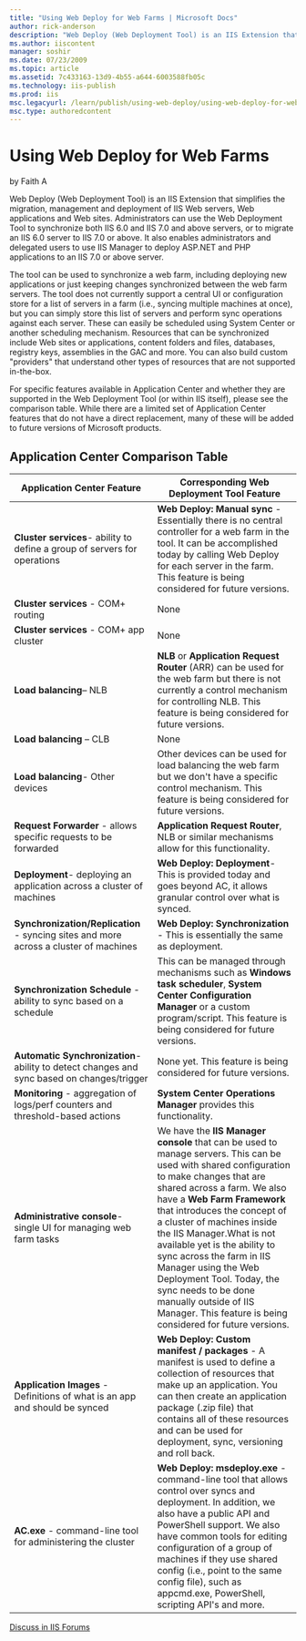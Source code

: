 ```yaml
---
title: "Using Web Deploy for Web Farms | Microsoft Docs"
author: rick-anderson
description: "Web Deploy (Web Deployment Tool) is an IIS Extension that simplifies the migration, management and deployment of IIS Web servers, Web applications and Web si..."
ms.author: iiscontent
manager: soshir
ms.date: 07/23/2009
ms.topic: article
ms.assetid: 7c433163-13d9-4b55-a644-6003588fb05c
ms.technology: iis-publish
ms.prod: iis
msc.legacyurl: /learn/publish/using-web-deploy/using-web-deploy-for-web-farms
msc.type: authoredcontent
---
```

Using Web Deploy for Web Farms
====================
by Faith A

Web Deploy (Web Deployment Tool) is an IIS Extension that simplifies the migration, management and deployment of IIS Web servers, Web applications and Web sites. Administrators can use the Web Deployment Tool to synchronize both IIS 6.0 and IIS 7.0 and above servers, or to migrate an IIS 6.0 server to IIS 7.0 or above. It also enables administrators and delegated users to use IIS Manager to deploy ASP.NET and PHP applications to an IIS 7.0 or above server.

The tool can be used to synchronize a web farm, including deploying new applications or just keeping changes synchronized between the web farm servers. The tool does not currently support a central UI or configuration store for a list of servers in a farm (i.e., syncing multiple machines at once), but you can simply store this list of servers and perform sync operations against each server. These can easily be scheduled using System Center or another scheduling mechanism. Resources that can be synchronized include Web sites or applications, content folders and files, databases, registry keys, assemblies in the GAC and more. You can also build custom "providers" that understand other types of resources that are not supported in-the-box.

For specific features available in Application Center and whether they are supported in the Web Deployment Tool (or within IIS itself), please see the comparison table. While there are a limited set of Application Center features that do not have a direct replacement, many of these will be added to future versions of Microsoft products.


## Application Center Comparison Table

| **Application Center Feature** | **Corresponding Web Deployment Tool Feature** |
| --- | --- |
| **Cluster services**- ability to define a group of servers for operations | **Web Deploy: Manual sync** - Essentially there is no central controller for a web farm in the tool. It can be accomplished today by calling Web Deploy for each server in the farm. This feature is being considered for future versions. |
| **Cluster services** - COM+ routing | None |
| **Cluster services** - COM+ app cluster | None |
| **Load balancing**– NLB | **NLB** or **Application Request Router** (ARR) can be used for the web farm but there is not currently a control mechanism for controlling NLB. This feature is being considered for future versions. |
| **Load balancing** – CLB | None |
| **Load balancing**- Other devices | Other devices can be used for load balancing the web farm but we don't have a specific control mechanism. This feature is being considered for future versions. |
| **Request Forwarder** - allows specific requests to be forwarded | **Application Request Router**, NLB or similar mechanisms allow for this functionality. |
| **Deployment**- deploying an application across a cluster of machines | **Web Deploy: Deployment**- This is provided today and goes beyond AC, it allows granular control over what is synced. |
| **Synchronization/Replication** - syncing sites and more across a cluster of machines | **Web Deploy: Synchronization** - This is essentially the same as deployment. |
| **Synchronization Schedule** - ability to sync based on a schedule | This can be managed through mechanisms such as **Windows task scheduler**, **System Center Configuration Manager** or a custom program/script. This feature is being considered for future versions. |
| **Automatic Synchronization**- ability to detect changes and sync based on changes/trigger | None yet. This feature is being considered for future versions. |
| **Monitoring** - aggregation of logs/perf counters and threshold-based actions | **System Center Operations Manager** provides this functionality. |
| **Administrative console**- single UI for managing web farm tasks | We have the **IIS Manager console** that can be used to manage servers. This can be used with shared configuration to make changes that are shared across a farm. We also have a **Web Farm Framework** that introduces the concept of a cluster of machines inside the IIS Manager.What is not available yet is the ability to sync across the farm in IIS Manager using the Web Deployment Tool. Today, the sync needs to be done manually outside of IIS Manager. This feature is being considered for future versions. |
| **Application Images** - Definitions of what is an app and should be synced | **Web Deploy: Custom manifest / packages** - A manifest is used to define a collection of resources that make up an application. You can then create an application package (.zip file) that contains all of these resources and can be used for deployment, sync, versioning and roll back. |
| **AC.exe** - command-line tool for administering the cluster | **Web Deploy: msdeploy.exe** - command-line tool that allows control over syncs and deployment. In addition, we also have a public API and PowerShell support. We also have common tools for editing configuration of a group of machines if they use shared config (i.e., point to the same config file), such as appcmd.exe, PowerShell, scripting API's and more. |


[Discuss in IIS Forums](https://forums.iis.net/1144.aspx)